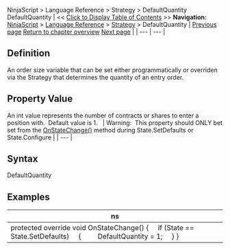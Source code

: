 ﻿
NinjaScript \> Language Reference \> Strategy \> DefaultQuantity
DefaultQuantity
| \<\< [Click to Display Table of Contents](defaultquantity.md) \>\> **Navigation:**     [NinjaScript](ninjascript.md) \> [Language Reference](language_reference_wip.md) \> [Strategy](strategy.md) \> DefaultQuantity | [Previous page](daystoload.md) [Return to chapter overview](strategy.md) [Next page](disconnectdelayseconds.md) |
| --- | --- |
## Definition
An order size variable that can be set either programmatically or overriden via the Strategy that determines the quantity of an entry order.
 
## Property Value
An int value represents the number of contracts or shares to enter a position with.  Default value is 1\.
 
| Warning:  This property should ONLY bet set from the [OnStateChange()](onstatechange.md) method during State.SetDefaults or State.Configure |
| --- |
## 
## 
## Syntax
DefaultQuantity

## Examples
| ns |
| --- |
| protected override void OnStateChange()  {      if (State \=\= State.SetDefaults)      {          DefaultQuantity \= 1;      } } |


